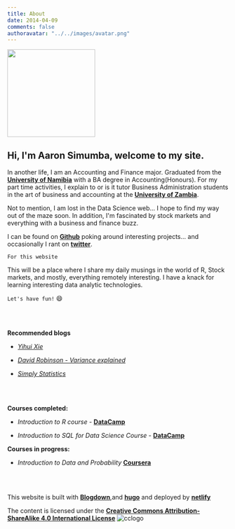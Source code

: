 ```yaml
---
title: About
date: 2014-04-09
comments: false
authoravatar: "../../images/avatar.png"
---
```



<img align="center" width="200" height="200" src="../../images/avatar.png">

Hi, I'm Aaron Simumba, welcome to my site.
-----------------------------------------
In another life, I am an Accounting and Finance major. Graduated from the [**University of Namibia**](http://unam.edu.na/) with a BA degree in Accounting(Honours). For my part time activities, I explain to or is it tutor Business Administration students in the art of business and accounting at the [**University of Zambia**](https://www.unza.zm/).

Not to mention, I am lost in the Data Science web... I hope to find my way out of the maze soon. In addition, I'm fascinated by stock markets and everything with a business and finance buzz. 

I can be found on [**Github**](https://github.com/asimumba/) poking around interesting projects... and occasionally I rant on [**twitter**](https://twitter.com/zedsamurai/).

`For this website`

This will be a place where I share my daily musings in the world of R, Stock markets, and mostly, everything remotely interesting. I have a knack for learning interesting data analytic technologies.

`Let's have fun!` :smile:

<br><br>

**Recommended blogs**

- [*Yihui Xie*](https://yihui.name/en/)

- [*David Robinson - Variance explained*](http://varianceexplained.org/)

- [*Simply Statistics*](https://simplystatistics.org/)

<br><br>

**Courses completed:**

- _Introduction to R course_ - [**DataCamp**](https://www.datacamp.com/statement-of-accomplishment/course/284ca241bbb76f34add2d7c8a7ad4d4a8167d7f2)

- _Introduction to SQL for Data Science Course_ - [**DataCamp**](https://www.datacamp.com/statement-of-accomplishment/course/9c58b5ae8c2e5918dbee19f70e9bf797686b9ddd)

**Courses in progress:**

- _Introduction to Data and Probability_ [**Coursera**](https://www.coursera.org/learn/probability-intro?authMode=login)

<br><br>

This website is built with [**Blogdown**](https://github.com/rstudio/blogdown),and [**hugo**](https://gohugo.io/) and deployed by [**netlify**](https://www.netlify.com/)

The content is licensed under the [**Creative Commons Attribution-ShareAlike 4.0 International License**](https://creativecommons.org/licenses/by-sa/4.0/)
![cclogo](https://user-images.githubusercontent.com/24398851/31635963-64f882f8-b2d1-11e7-9b98-3fbe3e08af96.png)





